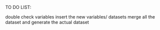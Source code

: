 TO DO LIST:

double check variables
insert the new variables/ datasets
merge all the dataset and generate the actual dataset
